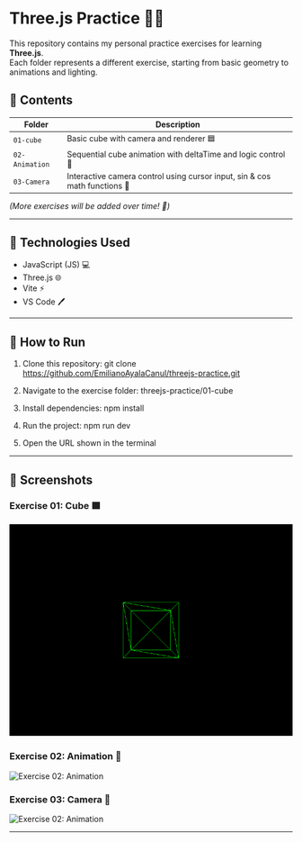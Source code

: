 # Three.js Practice 🎨✨

This repository contains my personal practice exercises for learning **Three.js**.  
Each folder represents a different exercise, starting from basic geometry to animations and lighting.

## 📂 Contents

| Folder      | Description |
|------------|-------------|
| `01-cube` | Basic cube with camera and renderer 🟦 |
| `02-Animation` | Sequential cube animation with deltaTime and logic control 🎥 |
| `03-Camera` | Interactive camera control using cursor input, sin & cos math functions 📸 |
*(More exercises will be added over time! 🚀)*

---

## 🧰 Technologies Used

- JavaScript (JS) 💻  
- Three.js 🌐  
- Vite ⚡  
- VS Code 🖊️

---

## 🔧 How to Run

1. Clone this repository:
git clone https://github.com/EmilianoAyalaCanul/threejs-practice.git

2. Navigate to the exercise folder:
threejs-practice/01-cube

3. Install dependencies:
npm install

4. Run the project:
npm run dev

5. Open the URL shown in the terminal

---

## 📸 Screenshots

### Exercise 01: Cube 🟩
![Exercise 01: Cube](01-cube/01-cube.png)

### Exercise 02: Animation 🎥
<img src="02-Animation/Animation.gif" alt="Exercise 02: Animation" width="799" height="597">

### Exercise 03: Camera 📸
<img src="03-Camera/Camera.gif" alt="Exercise 02: Animation" width="799" height="597">

---


